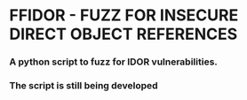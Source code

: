 # FFIDOR - FUZZ FOR INSECURE DIRECT OBJECT REFERENCES
### A python script to fuzz for IDOR vulnerabilities. 
### The script is still being developed


